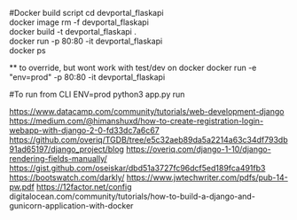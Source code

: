 #Docker build script
cd devportal_flaskapi <br/>
docker image rm -f devportal_flaskapi<br/>
docker build -t devportal_flaskapi .<br/>
docker run -p 80:80 -it devportal_flaskapi<br/>
docker ps<br/>

** to override, but wont work with test/dev on docker
docker run -e "env=prod" -p 80:80 -it devportal_flaskapi

#To run from CLI
ENV=prod python3 app.py run


https://www.datacamp.com/community/tutorials/web-development-django
https://medium.com/@himanshuxd/how-to-create-registration-login-webapp-with-django-2-0-fd33dc7a6c67
https://github.com/overiq/TGDB/tree/e5c32aeb89da5a2214a63c34df793db91ad65197/django_project/blog
https://overiq.com/django-1-10/django-rendering-fields-manually/
https://gist.github.com/oseiskar/dbd51a3727fc96dcf5ed189fca491fb3
https://bootswatch.com/darkly/
https://www.jwtechwriter.com/pdfs/pub-14-pw.pdf
https://12factor.net/config
digitalocean.com/community/tutorials/how-to-build-a-django-and-gunicorn-application-with-docker